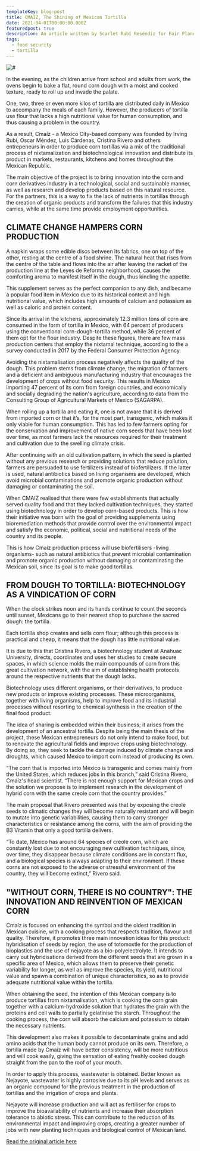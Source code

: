 ```yaml
---
templateKey: blog-post
title: CMAIZ, The Shining of Mexican Tortilla
date: 2021-04-01T00:00:00.000Z
featuredpost: true
description: An article written by Scarlet Rubí Reséndiz for Fair Planet Magazine detailing the origins of Cmaiz and one company's mission to make Mexican tortillas better.
tags:
  - food security
  - tortilla
---
```


![#](../../img/article.jpg)

In the evening, as the children arrive from school and adults from work, the ovens begin to bake a flat, round corn dough with a moist and cooked texture, ready to roll up and invade the palate.

One, two, three or even more kilos of tortilla are distributed daily in Mexico to accompany the meals of each family. However, the producers of tortilla use flour that lacks a high nutritional value for human consumption, and thus causing a problem in the country.

As a result, Cmaíz - a Mexico City-based company was founded by Irving Rubí, Oscar Méndez, Luis Cárdenas, Cristina Rivero and others entrepeneurs in order to produce corn tortillas via a mix of the traditional process of nixtamalization and biotechnological innovation and distribute its product in markets, restaurants, kitchens and homes throughout the Mexican Republic.

The main objective of the project is to bring innovation into the corn and corn derivatives industry in a technological, social and sustainable manner, as well as research and develop products based on this natural resource.  For the partners, this is a way to fix the lack of nutrients in tortillas through the creation of organic products and transform the failures that this industry carries, while at the same time provide employment opportunities.

## CLIMATE CHANGE HAMPERS CORN PRODUCTION

A napkin wraps some edible discs between its fabrics, one on top of the other, resting at the centre of a food shrine. The natural heat that rises from the centre of the table and flows into the air after leaving the racket of the production line at the Leyes de Reforma neighborhood, causes the comforting aroma to manifest itself in the dough, thus kindling the appetite.

This supplement serves as the perfect companion to any dish, and became a popular food item in Mexico due to its historical context and high nutritional value, which includes high amounts of calcium and potassium as well as caloric and protein content.

Since its arrival in the kitchens, approximately 12.3 million tons of corn are consumed in the form of tortilla in Mexico, with 64 percent of producers using the conventional corn-dough-tortilla method, while 36 percent of them opt for the flour industry. Despite these figures, there are few mass production centers that employ the nixtamal technique, according to the a survey conducted in 2017 by the Federal Consumer Protection Agency.

Avoiding the nixtamalisation process negatively affects the quality of the dough. This problem stems from climate change, the migration of farmers and a deficient and ambiguous manufacturing industry that encourages the development of crops without food security. This results in Mexico importing 47 percent of its corn from foreign countries, and economically and socially degrading the nation's agriculture, according to data from the Consulting Group of Agricultural Markets of Mexico (SAGARPA).

When rolling up a tortilla and eating it, one is not aware that it is derived from imported corn or that it’s, for the most part, transgenic, which makes it only viable for human consumption. This has led to few farmers opting for the conservation and improvement of native corn seeds that have been lost over time, as most farmers lack the resources required for their treatment and cultivation due to the swelling climate crisis.

After continuing with an old cultivation pattern, in which the seed is planted without any previous research or providing solutions that reduce pollution, farmers are persuaded to use fertilizers instead of biofertilizers. If the latter is used, natural antibiotics based on living organisms are developed, which avoid microbial contaminations and promote organic production without damaging or contaminating the soil.

When CMAIZ realised that there were few establishments that actually served quality food and that they lacked cultivation techniques, they started using biotechnology in order to develop corn-based products. This is how their initiative was born with the goal of providing supplements using bioremediation methods that provide control over the environmental impact and satisfy the economic, political, social and nutritional needs of the country and its people.

This is how Cmaíz production process will use biofertilisers -living organisms- such as natural antibiotics that prevent microbial contamination and promote organic production without damaging or contaminating the Mexican soil, since its goal is to make good tortillas.

## FROM DOUGH TO TORTILLA: BIOTECHNOLOGY AS A VINDICATION OF CORN

When the clock strikes noon and its hands continue to count the seconds until sunset, Mexicans go to their nearest shop to purchase the sacred dough: the tortilla.

Each tortilla shop creates and sells corn flour; although this process is practical and cheap, it means that the dough has little nutritional value.

It is due to this that Cristina Rivero, a biotechnology student at Anahuac University, directs, coordinates and uses her studies to create secure spaces, in which science molds the main compounds of corn from this great cultivation network, with the aim of establishing health protocols around the respective nutrients that the dough lacks.

Biotechnology uses different organisms, or their derivatives, to produce new products or improve existing processes. These microorganisms, together with living organisms, help to improve food and its industrial processes without resorting to chemical synthesis in the creation of the final food product.

The idea of sharing is embedded within their business; it arises from the development of an ancestral tortilla. Despite being the main thesis of the project, these Mexican entrepreneurs do not only intend to make food, but to renovate the agricultural fields and improve crops using biotechnology. By doing so, they seek to tackle the damage induced by climate change and droughts, which caused Mexico to import corn instead of producing its own.

“The corn that is imported into Mexico is transgenic and comes mainly from the United States, which reduces jobs in this branch,” said Cristina Rivero, Cmaíz's head scientist. “There is not enough support for Mexican crops and the solution we propose is to implement research in the development of hybrid corn with the same creole corn that the country provides.”

The main proposal that Rivero presented was that by exposing the creole seeds to climatic changes they will become naturally resistant and will begin to mutate into genetic variabilities, causing them to carry stronger characteristics or resistance among the corns, with the aim of providing the B3 Vitamin that only a good tortilla delivers.

“To date, Mexico has around 64 species of creole corn, which are constantly lost due to not encouraging new cultivation techniques, since, over time, they disappear because climate conditions are in constant flux, and a biological species is always adapting to their environment. If these corns are not exposed to the adverse or stressful environment of the country, they will become extinct,” Rivero said.

## "WITHOUT CORN, THERE IS NO COUNTRY": THE INNOVATION AND REINVENTION OF MEXICAN CORN

Cmaíz is focused on enhancing the symbol and the oldest tradition in Mexican cuisine, with a cooking process that respects tradition, flavour and quality. Therefore, it promotes three main innovation ideas for this product: hybridisation of seeds by region, the use of totomoxtle for the production of bioplastics and the use of nejayote as a bio-polyelectrolyte.
It intends to carry out hybridisations derived from the different seeds that are grown in a specific area of Mexico, which allows them to preserve their genetic variability for longer, as well as improve the species, its yield, nutritional value and spawn a combination of unique characteristics, so as to provide adequate nutritional value within the tortilla.

When obtaining the seed, the intention of this Mexican company is to produce tortillas from nixtamalisation, which is cooking the corn grain together with a calcium-hydroxide solution that hydrates the grain with the proteins and cell walls to partially gelatinise the starch. Throughout the cooking process, the corn will absorb the calcium and potassium to obtain the necessary nutrients.

This development also makes it possible to decontaminate grains and add amino acids that the human body cannot produce on its own. Therefore, a tortilla made by Cmaíz will have better consistency, will be more nutritious and will cook easily, giving the sensation of eating freshly cooked dough straight from the pan to the roof of your mouth.

In order to apply this process, wastewater is obtained. Better known as Nejayote, wastewater is highly corrosive due to its pH levels and serves as an organic compound for the previous treatment in the production of tortillas and the irrigation of crops and plants.

Nejayote will increase production and will act as fertiliser for crops to improve the bioavailability of nutrients and increase their absorption tolerance to abiotic stress. This can contribute to the reduction of its environmental impact and improving crops, creating a greater number of jobs with new planting techniques and biological control of Mexican land.

[Read the original article here](https://www.fairplanet.org/op-ed/cmaiz-the-shining-of-mexican-tortilla/)
